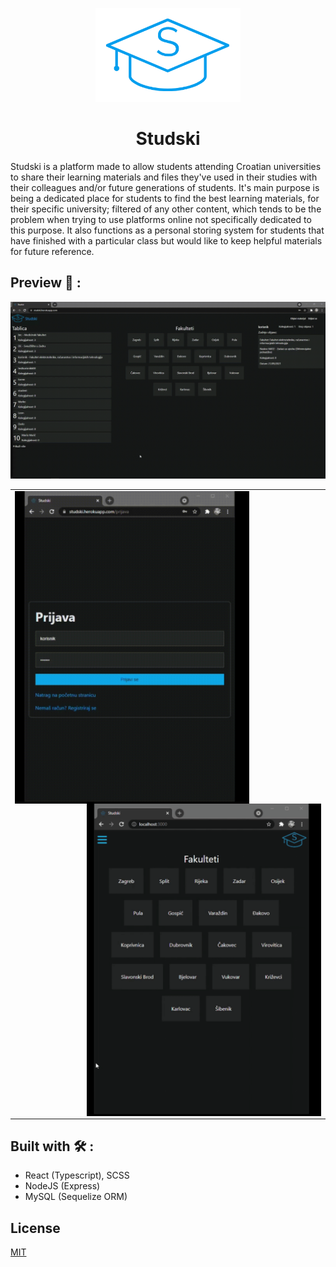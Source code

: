 <a href="https://studski.herokuapp.com/"><p align="center">
<img height=150 src="https://github.com/HrvojeCosic/Studski/blob/master/web/src/design-tokens/images/7wnfJt.png?raw=true"/>
</p></a>
<h1 align="center" font-size=100>
  <strong>Studski</strong>
</h1>
Studski is a platform made to allow students attending Croatian universities to share their learning materials and files they've used in their studies with their colleagues and/or future generations of students. It's main purpose is being a dedicated place for students to find the best learning materials, for their specific university; filtered of any other content, which tends to be the problem when trying to use platforms online not specifically dedicated to this purpose. It also functions as a personal storing system for students that have finished with a particular class but would like to keep helpful materials for future reference.   

## Preview 👀 :
![Preview1](https://github.com/HrvojeCosic/Studski/blob/preview/preview%20gif.gif?raw=true)
<a href="https://studski.herokuapp.com">
<p align="center">
</p>
</a>
<table align="center">
  <td width="50%">
    <img src="https://github.com/HrvojeCosic/Studski/blob/preview/mobilepreview-gif.gif?raw=true" height=500 align="left">
    <img src="https://github.com/HrvojeCosic/Studski/blob/preview/postpreview.gif?raw=true" height=500 align="right">
  </td>
</table> 

## Built with 🛠️ :
- React (Typescript), SCSS
- NodeJS (Express)
- MySQL (Sequelize ORM)

## License
[MIT](https://choosealicense.com/licenses/mit/)
